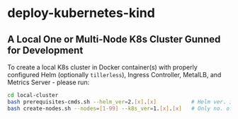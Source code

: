 # deploy-kubernetes-kind

## A Local One or Multi-Node K8s Cluster Gunned for Development

To create a local K8s cluster in Docker container(s) with properly configured Helm (optionally `tillerless`), Ingress Controller, MetalLB, and Metrics Server - please run:

```bash
cd local-cluster
bash prerequisites-cmds.sh --helm_ver=2.[x].[x]           # Helm ver. is optional.
bash create-nodes.sh --nodes=[1-99] --k8s_ver=1.[x].[x]   # Only no. of K8s nodes is mandatory.
```
